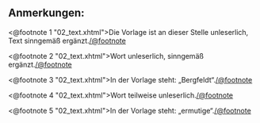 Anmerkungen:
------------

<@footnote 1 "02_text.xhtml">Die Vorlage ist an dieser Stelle unleserlich, Text
sinngemäß ergänzt.</@footnote>

<@footnote 2 "02_text.xhtml">Wort unleserlich, sinngemäß ergänzt.</@footnote>

<@footnote 3 "02_text.xhtml">In der Vorlage steht: „Bergfeldt“.</@footnote>

<@footnote 4 "02_text.xhtml">Wort teilweise unleserlich.</@footnote>

<@footnote 5 "02_text.xhtml">In der Vorlage steht: „ermutige“.</@footnote>

